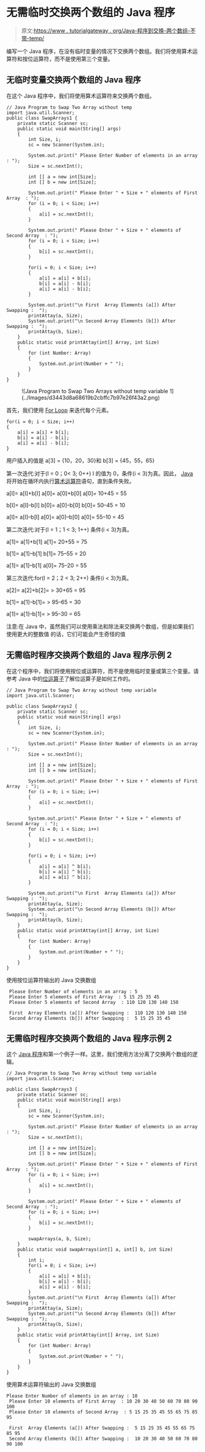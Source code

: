 # 无需临时交换两个数组的 Java 程序

> 原文:[https://www . tutorialgateway . org/Java-程序到交换-两个数组-不带-temp/](https://www.tutorialgateway.org/java-program-to-swap-two-arrays-without-temp/)

编写一个 Java 程序，在没有临时变量的情况下交换两个数组。我们将使用算术运算符和按位运算符，而不是使用第三个变量。

## 无临时变量交换两个数组的 Java 程序

在这个 Java 程序中，我们将使用算术运算符来交换两个数组。

```
// Java Program to Swap Two Array without temp
import java.util.Scanner;
public class SwapArrays1 {
	private static Scanner sc;
	public static void main(String[] args) 
	{
		int Size, i;
		sc = new Scanner(System.in);

		System.out.print(" Please Enter Number of elements in an array : ");
		Size = sc.nextInt();	

		int [] a = new int[Size];
		int [] b = new int[Size];

		System.out.print(" Please Enter " + Size + " elements of First Array  : ");
		for (i = 0; i < Size; i++)
		{
			a[i] = sc.nextInt();
		}

		System.out.print(" Please Enter " + Size + " elements of Second Array  : ");
		for (i = 0; i < Size; i++)
		{
			b[i] = sc.nextInt();
		}

		for(i = 0; i < Size; i++)
		{
		    a[i] = a[i] + b[i];
		    b[i] = a[i] - b[i]; 
		    a[i] = a[i] - b[i];
		}

		System.out.print("\n First  Array Elements (a[]) After Swapping :  ");
		printAttay(a, Size);
		System.out.print("\n Second Array Elements (b[]) After Swapping :  ");
		printAttay(b, Size);
	}
	public static void printAttay(int[] Array, int Size)
	{
		for (int Number: Array) 
		{
			System.out.print(Number + " ");
		}
	}
}
```

<figure class="wp-block-image">![Java Program to Swap Two Arrays without temp variable 1](../Images/d3443d8a68619b2cbffc7b97e26f43a2.png)</figure>

首先，我们使用 [For Loop](https://www.tutorialgateway.org/java-for-loop/) 来迭代每个元素。

```
for(i = 0; i < Size; i++)
{
	a[i] = a[i] + b[i];
	b[i] = a[i] - b[i]; 
	a[i] = a[i] - b[i];
}
```

用户插入的值是
a[3] = {10，20，30}和 b[3] = {45，55，65}

第一次迭代:对于(I = 0；0< 3; 0++)
I 的值为 0，条件(i < 3)为真。因此， [Java](https://www.tutorialgateway.org/java-tutorial/) 将开始在循环内执行[算术运算符](https://www.tutorialgateway.org/java-arithmetic-operators/)语句，直到条件失败。

a[I]= a[I]+b[I]
a[0]= a[0]+b[0]
a[0]= 10+45 = 55

b[I]= a[I]–b[I]
b[0]= a[0]–b[0]
b[0]= 50–45 = 10

a[I]= a[I]–b[I]
a[0]= a[0]–b[0]
a[0]= 55–10 = 45

第二次迭代:对于(I = 1；1 < 3; 1++)
条件(i < 3)为真。

a[1]= a[1]+b[1]
a[1]= 20+55 = 75

b[1]= a[1]–b[1]
b[1]= 75–55 = 20

a[1]= a[1]–b[1]
a[0]= 75–20 = 55

第三次迭代:for(I = 2；2 < 3; 2++)
条件(i < 3)为真。

a[2]= a[2]+b[2]= > 30+65 = 95

b[1]= a[1]–b[1]= > 95–65 = 30

a[1]= a[1]–b[1]= > 95–30 = 65

注意:在 Java 中，虽然我们可以使用乘法和除法来交换两个数组，但是如果我们使用更大的整数值 的话，它们可能会产生奇怪的值

## 无需临时程序交换两个数组的 Java 程序示例 2

在这个程序中，我们将使用按位或运算符，而不是使用临时变量或第三个变量。请参考 Java 中的[位运算子](https://www.tutorialgateway.org/bitwise-operators-in-java/)了解位运算子是如何工作的。

```
// Java Program to Swap Two Array without temp variable
import java.util.Scanner;

public class SwapArrays2 {
	private static Scanner sc;
	public static void main(String[] args) 
	{
		int Size, i;
		sc = new Scanner(System.in);

		System.out.print(" Please Enter Number of elements in an array : ");
		Size = sc.nextInt();	

		int [] a = new int[Size];
		int [] b = new int[Size];

		System.out.print(" Please Enter " + Size + " elements of First Array  : ");
		for (i = 0; i < Size; i++)
		{
			a[i] = sc.nextInt();
		}

		System.out.print(" Please Enter " + Size + " elements of Second Array  : ");
		for (i = 0; i < Size; i++)
		{
			b[i] = sc.nextInt();
		}

		for(i = 0; i < Size; i++)
		{
			a[i] = a[i] ^ b[i];
		    b[i] = a[i] ^ b[i]; 
		    a[i] = a[i] ^ b[i];
		}

		System.out.print("\n First  Array Elements (a[]) After Swapping :  ");
		printAttay(a, Size);
		System.out.print("\n Second Array Elements (b[]) After Swapping :  ");
		printAttay(b, Size);
	}
	public static void printAttay(int[] Array, int Size)
	{
		for (int Number: Array) 
		{
			System.out.print(Number + " ");
		}
	}
}
```

使用按位运算符输出的 Java 交换数组

```
 Please Enter Number of elements in an array : 5
 Please Enter 5 elements of First Array  : 5 15 25 35 45
 Please Enter 5 elements of Second Array  : 110 120 130 140 150

 First  Array Elements (a[]) After Swapping :  110 120 130 140 150 
 Second Array Elements (b[]) After Swapping :  5 15 25 35 45 
```

## 无需临时程序交换两个数组的 Java 程序示例 2

这个 [Java 程序](https://www.tutorialgateway.org/learn-java-programs/)和第一个例子一样。这里，我们使用方法分离了交换两个数组的逻辑。

```
// Java Program to Swap Two Array without temp variable
import java.util.Scanner;

public class SwapArrays3 {
	private static Scanner sc;
	public static void main(String[] args) 
	{
		int Size, i;
		sc = new Scanner(System.in);

		System.out.print(" Please Enter Number of elements in an array : ");
		Size = sc.nextInt();	

		int [] a = new int[Size];
		int [] b = new int[Size];

		System.out.print(" Please Enter " + Size + " elements of First Array  : ");
		for (i = 0; i < Size; i++)
		{
			a[i] = sc.nextInt();
		}

		System.out.print(" Please Enter " + Size + " elements of Second Array  : ");
		for (i = 0; i < Size; i++)
		{
			b[i] = sc.nextInt();
		}

		swapArrays(a, b, Size);
	}
	public static void swapArrays(int[] a, int[] b, int Size)
	{
		int i;
		for(i = 0; i < Size; i++)
		{
		    a[i] = a[i] + b[i];
		    b[i] = a[i] - b[i]; 
		    a[i] = a[i] - b[i];
		}
		System.out.print("\n First  Array Elements (a[]) After Swapping :  ");
		printAttay(a, Size);
		System.out.print("\n Second Array Elements (b[]) After Swapping :  ");
		printAttay(b, Size);
	}
	public static void printAttay(int[] Array, int Size)
	{
		for (int Number: Array) 
		{
			System.out.print(Number + " ");
		}
	}
}
```

使用算术运算符输出的 Java 交换数组

```
Please Enter Number of elements in an array : 10
 Please Enter 10 elements of First Array  : 10 20 30 40 50 60 70 80 90  100
 Please Enter 10 elements of Second Array  : 5 15 25 35 45 55 65 75 85 95

 First  Array Elements (a[]) After Swapping :  5 15 25 35 45 55 65 75 85 95 
 Second Array Elements (b[]) After Swapping :  10 20 30 40 50 60 70 80 90 100 
```